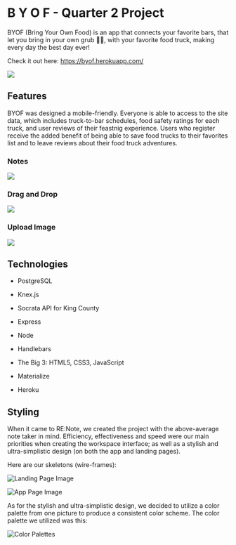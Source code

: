 # B Y O F - Quarter 2 Project

BYOF (Bring Your Own Food) is an app that connects your favorite bars, that let you bring in your own grub 👍🏼, with your favorite food truck, making every day the best day ever!

Check it out here: https://byof.herokuapp.com/

![](/md-images/renote-landing.gif)

## Features
BYOF was designed a mobile-friendly. Everyone is able to access to the site data, which includes truck-to-bar schedules, food safety ratings for each truck, and user reviews of their feastnig experience. Users who register receive the added benefit of being able to save food trucks to their favorites list and to leave reviews about their food truck adventures.

### Notes
![](/md-images/renote-notes.gif)

### Drag and Drop
![](/md-images/renote-drag.gif)

### Upload Image
![](/md-images/renote-upload.gif)

## Technologies

* PostgreSQL
* Knex.js
* Socrata API for King County

* Express
* Node
* Handlebars

* The Big 3: HTML5, CSS3, JavaScript
* Materialize
* Heroku

## Styling

When it came to RE:Note, we created the project with the above-average note taker in mind. Efficiency, effectiveness and speed were our main priorities when creating the workspace interface; as well as a stylish and ultra-simplistic design (on both the app and landing pages).

Here are our skeletons (wire-frames):

![Landing Page Image](http://i.imgur.com/07rRNM7.jpg)

![App Page Image](http://i.imgur.com/dmdXw7o.jpg)

As for the stylish and ultra-simplistic design, we decided to utilize a color palette from one picture to produce a consistent color scheme. The color palette we utilized was this:

![Color Palettes](https://slack-imgs.com/?c=1&url=https%3A%2F%2Fs-media-cache-ak0.pinimg.com%2F600x315%2F64%2F1b%2F64%2F641b64831a63aad2838f2b7853e4a246.jpg)
